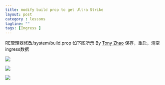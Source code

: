 ```yaml
---
title: modify build prop to get Ultra Strike
layout: post
category : lessons
tagline: ""
tags: [Ingress ]
---
```



RE管理器修改/system/build.prop
如下图所示 By [Tony Zhao](https://plus.google.com/u/0/104110374793724583010/posts/KJVTkV7ePCk)
保存，重启，清空ingress数据

![](https://lh4.googleusercontent.com/-b7TdrLOev_4/UhbqxnchoBI/AAAAAAAAJjQ/5ht9PomIV-k/w351-h585-no/22+-+3)

![](https://lh4.googleusercontent.com/-FF4runxFvGA/UhbqxmUFnUI/AAAAAAAAJjA/W6tzn3k_Hp0/w351-h585-no/22+-+1)

![](https://lh3.googleusercontent.com/-dttHQTiVOvg/UhbqxvLwUbI/AAAAAAAAJjI/XKHk_mHaQAs/w351-h585-no/22+-+2)


